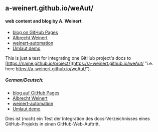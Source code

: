 ## a-weinert.github.io/weAut/
#### web content and blog by A. Weinert
+ [blog on GitHub Pages](https://a-weinert.github.io/index.html "blog startet April 2019")
+ [Albrecht Weinert](https://a-weinert.de/index_en.html "Albrecht's web site")
+ [weinert-automation](https://weinert-automation.de/index_en.html "development service consulting")
+ [Umlaut demo](./umlautGitHubPages.html "No way to use other enconding but utf-8")

This is just a test for integrating one GitHub project's docs to 
[https://name.github.io/project/](https://a-weinert.github.io/weAut/ "i.e. here https://a-weinert.github.io/weAut/").

##### German/Deutsch:
- [blog auf GitHub Pages](https://a-weinert.github.io/index_de.html "blog seit April 2019")
- [Albrecht Weinert](https://a-weinert.de/index.html "Albrecht Weinerts Web-Bereich")
- [weinert-automation](https://weinert-automation.de/index.html "Entwicklung Service Beratung")
- [Umlaut demo](./umlautGitHubPages.html "Mit Github und Jekyll kommt man um utf-8 nicht herum")

Dies ist (noch) ein Test der Integration des docs-Verzeichnisses eines 
GitHub-Projekts in einen GitHub-Web-Auftritt.
 
